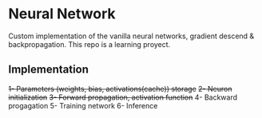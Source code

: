# Neural Network
Custom implementation of the vanilla neural networks, gradient descend & backpropagation.
This repo is a learning proyect.

## Implementation
~~1- Parameters (weights, bias, activations(cache)) storage~~
~~2- Neuron initialization~~
~~3- Forward propagation, activation function~~
4- Backward progagation
5- Training network
6- Inference

